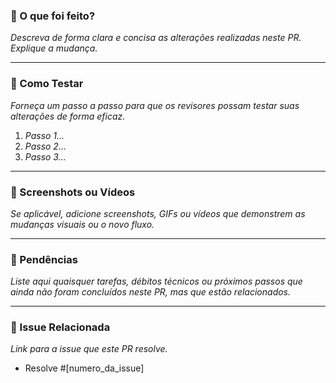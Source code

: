 
### **📝 O que foi feito?**
*Descreva de forma clara e concisa as alterações realizadas neste PR. Explique a mudança.*

---

### **🧪 Como Testar**
*Forneça um passo a passo para que os revisores possam testar suas alterações de forma eficaz.*

1.  *Passo 1...*
2.  *Passo 2...*
3.  *Passo 3...*

---

### **📸 Screenshots ou Vídeos**
*Se aplicável, adicione screenshots, GIFs ou vídeos que demonstrem as mudanças visuais ou o novo fluxo.*

---

### **🚧 Pendências**
*Liste aqui quaisquer tarefas, débitos técnicos ou próximos passos que ainda não foram concluídos neste PR, mas que estão relacionados.*

---

### **🔗 Issue Relacionada**
*Link para a issue que este PR resolve.*

* Resolve #[numero_da_issue]
